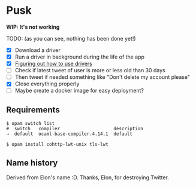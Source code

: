 # Pusk

**WIP: It's not working**

TODO: (as you can see, nothing has been done yet!)

- [x] Download a driver
- [x] Run a driver in background during the life of the app
- [x] [Figuring out how to use drivers](https://w3c.github.io/webdriver/#endpoints)
- [ ] Check if latest tweet of user is more or less old than 30 days
- [ ] Then tweet if needed something like "Don't delete my account please"
- [x] Close everything properly
- [ ] Maybe create a docker image for easy deployment?

## Requirements

```opam
$ opam switch list
#  switch   compiler                    description
→  default  ocaml-base-compiler.4.14.1  default
```

```sh
$ opam install cohttp-lwt-unix tls-lwt
```

## Name history

Derived from Elon's name :D. Thanks, Elon, for destroying Twitter.
